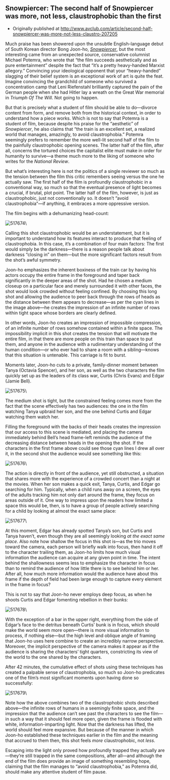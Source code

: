 ## Snowpiercer: The second half of Snowpiercer was more, not less, claustrophobic than the first

 * Originally published at http://www.avclub.com/article/second-half-snowpiercer-was-more-not-less-claustro-207205

Much praise has been showered upon the unsubtle English-language debut of South Korean director Bong Joon-ho, *[Snowpiercer](/review/director-host-comes-snowpiercer-thrilling-action-p-206132)*, but the most interesting came from an unexpected source, conservative columnist Michael Potemra, who wrote that “the film succeeds aesthetically and as pure entertainment” despite the fact that “it’s a pretty heavy-handed Marxist allegory.” Convincing your ideological opponent that your “heavy-handed” slagging of their belief system is an exceptional work of art is quite the feat. Imagine convincing the grandchild of someone who survived a concentration camp that Leni Riefenstahl brilliantly captured the pain of the German people when she had Hitler lay a wreath on the Great War memorial in *Triumph Of The Will*. Not going to happen.

But that is precisely what a student of film should be able to do—divorce content from form, and remove both from the historical context, in order to understand how a piece works. Which is not to say that Potemra is a student of film, because despite his praise for the “aesthetic” of *Snowpiercer*, he also claims that “the train is an excellent set, a realized world that manages, amazingly, to avoid claustrophobia.” Potemra seemingly prefers to remember the more well-lit second half of the film to the painfully claustrophobic opening scenes. The latter half of the film, after all, concerns the tortured choices the capitalist elite must make in order for humanity to survive—a theme much more to the liking of someone who writes for the *National Review*.

But what’s interesting here is not the politics of a single reviewer so much as the tension between the film this critic remembers seeing versus the one he actually saw. The first half of the film is profoundly claustrophobic in a conventional way, so much so that the eventual presence of light becomes a crucial, if brutal, plot point. The latter half of the film, however, is just as claustrophobic, just not conventionally so. It doesn’t “avoid claustrophobia”—if anything, it embraces a more oppressive version.

The film begins with a dehumanizing head-count:

![517674](images/film/snowpiercer/517674.jpg)\ 

Calling this shot claustrophobic would be an understatement, but it is important to understand how its features interact to produce that feeling of claustrophobia. In this case, it’s a combination of four main factors: The first would simply be the darkness—there is a reason people talk about darkness “closing in” on them—but the more significant factors result from the shot’s awful symmetry.

Joon-ho emphasizes the inherent boxiness of the train car by having his actors occupy the entire frame in the foreground and taper back significantly in the deeper areas of the shot. Had he chosen a medium closeup on a particular face and merely surrounded it with other faces, the shot would look crowded without feeling confined. By choosing this long shot and allowing the audience to peer back through the rows of heads as the distance between them appears to decrease—as per the cyan lines in the image above—he creates the impression of an infinite number of rows within tight space whose borders are clearly defined.

In other words, Joon-ho creates an impression of impossible compression, of an infinite number of rows somehow contained within a finite space. The impossibility implicit in this shot creates the tension that will motivate the entire film, in that there are more people on this train than space to put them, and anyone in the audience with a rudimentary understanding of the human condition—or who ever had to share a room with a sibling—knows that this situation is untenable. This carriage is fit to burst.

Moments later, Joon-ho cuts to a private, family-dinner moment between Tanya (Octavia Spencer), and her son, as well as the two characters the film quickly set up as the leaders of its class war, Curtis (Chris Evans) and Edgar (Jamie Bell).

![517675](images/film/snowpiercer/517675.jpg)\ 

The medium shot is tight, but the constrained feeling comes more from the fact that the scene effectively has two audiences: the one in the film watching Tanya upbraid her son, and the one behind Curtis and Edgar watching them watch her.

Filling the foreground with the backs of their heads creates the impression that our access to this scene is mediated, and placing the camera immediately behind Bell’s head frame-left reminds the audience of the decreasing distance between heads in the opening the shot. If the characters in the first frame above could see those cyan lines I drew all over it, in the second shot the audience would see something like this:

![517676](images/film/snowpiercer/517676.jpg)\ 

The action is directly in front of the audience, yet still obstructed, a situation that shares more with the experience of a crowded concert than a night at the movies. When her son makes a quick exit, Tanya, Curtis, and Edgar go searching for him. Typically, when a child runs away on a screen, the eyes of the adults tracking him not only dart around the frame, they focus on areas outside of it. One way to impress upon the readers how limited a space this would be, then, is to have a group of people actively searching for a child by looking at almost the exact same place:

![517677](images/film/snowpiercer/517677.jpg)\ 

At this moment, Edgar has already spotted Tanya’s son, but Curtis and Tanya haven’t, even though they are all seemingly looking *at the exact same place*. Also note how shallow the focus in this shot is—as the trio moves toward the camera, each person will briefly walk into focus, then hand it off to the character trailing them, as Joon-ho limits how much visual information the audience can acquire at any given point in time. The intent behind the shallowness seems less to emphasize the character in focus than to remind the audience of how little there is to see behind him or her. After all, how much more information would the audience have about this frame if the depth of field had been large enough to capture every element in the frame in focus?

This is not to say that Joon-ho never employs deep focus, as when he shoots Curtis and Edgar fomenting rebellion in their bunks:

![517678](images/film/snowpiercer/517678.jpg)\ 

With the exception of a bar in the upper right, everything from the side of Edgar’s face to the detritus beneath Curtis’ bunk is in focus, which should make the world seem more open—there is more visual information to process, if nothing else—but the high level and oblique angle of framing that Joon-ho uses here combine to create an incredibly narrow perspective. Moreover, the implicit perspective of the camera makes it appear as if the audience is sharing the characters’ tight quarters, constricting its view of the world to the one shared by the characters.

After 42 minutes, the cumulative effect of shots using these techniques has created a palpable sense of claustrophobia, so much so Joon-ho predicates one of the film’s most significant moments upon having done so successfully:

![517679](images/film/snowpiercer/517679.jpg)\ 

Note how the above combines two of the claustrophobic shots described above—the infinite rows of humans in a seemingly finite space, and the impression that the audience can’t see past the characters to see the film—in such a way that it should feel more open, given the frame is flooded with white, information-imparting light. Now that the darkness has lifted, the world should feel more expansive. But because of the manner in which Joon-ho established these techniques earlier in the film and the meaning that accrued to them then, this shot feels *more* claustrophobic, not *less*.

Escaping into the light only proved how profoundly trapped they actually are—they’re still trapped in the same compositions, after all—and although the end of the film does provide an image of something resembling hope, claiming that the film manages to “avoid claustrophobia,” as Potemra did, should make any attentive student of film pause.
